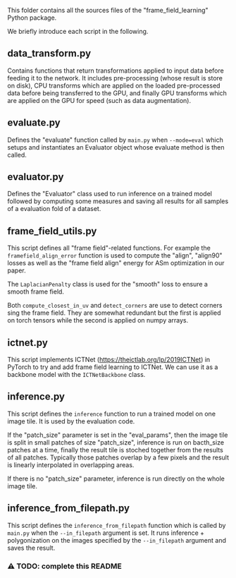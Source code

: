 This folder contains all the sources files of the "frame_field_learning" Python package.

We briefly introduce each script in the following.


## data_transform.py

Contains functions that return transformations applied to input data before feeding it to the network.
It includes pre-processing (whose result is store on disk), 
CPU transforms which are applied on the loaded pre-processed data before being transferred to the GPU, 
and finally GPU transforms which are applied on the GPU for speed (such as data augmentation).


## evaluate.py

Defines the "evaluate" function called by ```main.py``` when ```--mode=eval``` which setups and instantiates an Evaluator object whose evaluate method is then called.


## evaluator.py

Defines the "Evaluator" class used to run inference on a trained model followed by computing some measures and saving all results for all samples of a evaluation fold of a dataset.


## frame_field_utils.py

This script defines all "frame field"-related functions. 
For example the ```framefield_align_error``` function is used to compute the "align", 
"align90" losses as well as the "frame field align" energy for ASm optimization in our paper.

The ```LaplacianPenalty``` class is used for the "smooth" loss to ensure a smooth frame field.

Both ```compute_closest_in_uv``` and ```detect_corners``` are use to detect corners sing the frame field.
They are somewhat redundant but the first is applied on torch tensors while the second is applied on numpy arrays.


## ictnet.py

This script implements ICTNet (https://theictlab.org/lp/2019ICTNet) in PyTorch to try and add frame field learning to ICTNet.
We can use it as a backbone model with the ```ICTNetBackbone``` class.

## inference.py

This script defines the ```inference``` function to run a trained model on one image tile. It is used by the evaluation code.

If the "patch_size" parameter is set in the "eval_params", then the image tile is split in small patches of size "patch_size", 
inference is run on bacth_size patches at a time, 
finally the result tile is stoched together from the results of all patches.
Typically those patches overlap by a few pixels and the result is linearly interpolated in overlapping areas.

If there is no "patch_size" parameter, inference is run directly on the whole image tile.


## inference_from_filepath.py

This script defines the ```inference_from_filepath``` function which is called by ```main.py``` when the ```--in_filepath``` argument is set.
It runs inference + polygonization on the images specified by the ```--in_filepath``` argument and saves the result.

### :warning: TODO: complete this README


